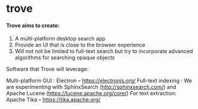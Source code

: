 # trove

#### Trove aims to create:

1. A multi-platform desktop search app
2. Provide an UI that is close to the browser experience
3. Will not not be limited to full-text search but try to incorporate advanced algorithms for searching opaque objects

Software that Trove will leverage:

Multi-platform GUI : Electron – https://electronjs.org/
Full-text indexing : We are experimenting with SphinxSearch (http://sphinxsearch.com/) and Apache Lucene (https://lucene.apache.org/core/)
For text extraction: Apache Tika – https://tika.apache.org/
